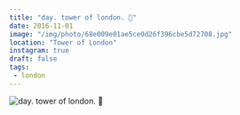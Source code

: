 ```yaml
---
title: "day. tower of london. 🍂"
date: 2016-11-01
image: "/img/photo/68e009e01ae5ce0d26f396cbe5d72708.jpg"
location: "Tower of London"
instagram: true
draft: false
tags:
 - london
---
```


![day. tower of london. 🍂](/img/photo/68e009e01ae5ce0d26f396cbe5d72708.jpg)
